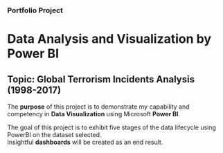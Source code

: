 ### Portfolio Project
# Data Analysis and Visualization by Power BI
## Topic: Global Terrorism Incidents Analysis (1998-2017)

The **purpose** of this project is to demonstrate my capability and competency in **Data Visualization** using Microsoft **Power BI**.

The goal of this project is to exhibit five stages of the data lifecycle using PowerBI on the dataset selected.<br>
Insightful **dashboards** will be created as an end result.
